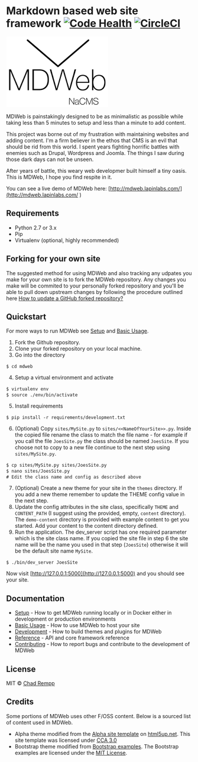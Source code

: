 # Markdown based web site framework [![Code Health](https://landscape.io/github/crempp/mdweb/feature/PylintCleanup/landscape.svg?style=flat)](https://landscape.io/github/crempp/mdweb/feature/PylintCleanup) [![CircleCI](https://circleci.com/gh/crempp/mdweb/tree/develop.svg?style=svg)](https://circleci.com/gh/crempp/mdweb/tree/develop)

![Demo](docs/images/MDWeb_logo_275x190.png?raw=true)

MDWeb is painstakingly designed to be as minimalistic as possible while taking 
less than 5 minutes to setup and less than a minute to add content.

This project was borne out of my frustration with maintaining websites and 
adding content. I'm a firm believer in the ethos that CMS is an evil that 
should be rid from this world. I spent years fighting horrific battles with 
enemies such as Drupal, Wordpress and Joomla. The things I saw during those
dark days can not be unseen.

After years of battle, this weary web developmer built himself a tiny oasis.
This is MDWeb, I hope you find respite in it.

You can see a live demo of MDWeb here: [http://mdweb.lapinlabs.com/](http://mdweb.lapinlabs.com/ )

## Requirements


* Python 2.7 or 3.x
* Pip
* Virtualenv (optional, highly recommended)

## Forking for your own site


The suggested method for using MDWeb and also tracking any udpates you make for
your own site is to fork the MDWeb repository. Any changes you make will be
commited to your personally forked repository and you'll be able to pull down
upstream changes by following the procedure outlined here 
[How to update a GitHub forked repository?](http://stackoverflow.com/a/7244456/1436323)

## Quickstart


For more ways to run MDWeb see [Setup](docs/setup.md) and [Basic Usage](docs/basic_usage.md).

1. Fork the Github repository.
2. Clone your forked repository on your local machine.
3. Go into the directory
```
$ cd mdweb
```
4. Setup a virtual environment and activate
```
$ virtualenv env
$ source ./env/bin/activate
```
5. Install requirements
```
$ pip install -r requirements/development.txt
```
6. (Optional) Copy `sites/MySite.py` to `sites/<<NameOfYourSite>>.py`. Inside the copied file rename the class to match the file name - for example if you call the file `JoesSite.py` the class should be named `JoesSite`. If you choose not to copy to a new file continue to the next step using `sites/MySite.py`.
```
$ cp sites/MySite.py sites/JoesSite.py
$ nano sites/JoesSite.py
# Edit the class name and config as described above
```
7. (Optional) Create a new theme for your site in the `themes` directory. If you add a new theme remember to update the THEME config value in the next step.
8. Update the config attributes in the site class, specifically `THEME` and `CONTENT_PATH` (I suggest using the provided, empty, `content` directory). The `demo-content` directory is provided with example content to get you started. Add your content to the content directory defined.
9. Run the application. The dev_server script has one required parameter which is the site class name. If you copied the site file in step 6 the site name will be the name you used in that step (`JoesSite`) otherwise it will be the default site name `MySite`.
```
$ ./bin/dev_server JoesSite
```

Now visit [http://127.0.0.1:5000](http://127.0.0.1:5000) and you should see your site.

## Documentation

* [Setup](docs/setup.md) - How to get MDWeb running locally or in Docker either in development or production environments
* [Basic Usage](docs/basic_usage.md) - How to use MDWeb to host your site
* [Development](docs/development.md) - How to build themes and plugins for MDWeb
* [Reference](docs/reference.md) - API and core framework reference
* [Contributing](docs/contributing.md) - How to report bugs and contribute to the development of MDWeb

## License

MIT © [Chad Rempp](https://github.com/crempp/mdweb/blob/master/LICENSE.txt)

## Credits

Some portions of MDWeb uses other F/OSS content. Below is a sourced list of content used in MDWeb.
* Alpha theme modified from the [Alpha site template](http://html5up.net/alpha) on [html5up.net](http://html5up.net).
This site template was licensed under [CCA 3.0](html5up.net/license)
* Bootstrap theme modified from [Bootstrap examples](http://getbootstrap.com/getting-started/#examples).
The Bootstrap examples are licensed under the [MIT License](https://github.com/twbs/bootstrap/blob/master/LICENSE).

